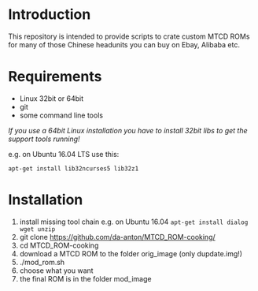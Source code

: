 # Introduction

This repository is intended to provide scripts to crate custom MTCD ROMs for many of those Chinese headunits you can buy on Ebay, Alibaba etc. 

# Requirements

- Linux 32bit or 64bit
- git
- some command line tools

*If you use a 64bit Linux installation you have to install 32bit libs to get the support tools running!*

e.g. on Ubuntu 16.04 LTS use this:

`apt-get install lib32ncurses5 lib32z1`

# Installation

1. install missing tool chain e.g. on Ubuntu 16.04 `apt-get install dialog wget unzip`
2. git clone https://github.com/da-anton/MTCD_ROM-cooking/
3. cd MTCD_ROM-cooking
4. download a MTCD ROM to the folder orig_image (only dupdate.img!)
5. ./mod_rom.sh
6. choose what you want
7. the final ROM is in the folder mod_image

